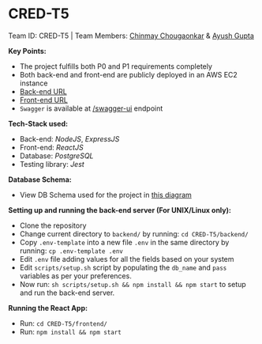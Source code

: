 # CRED-T5
Team ID: CRED-T5 | Team Members: [Chinmay Chougaonkar](https://github.com/chinmay0402) &amp; [Ayush Gupta](https://github.com/ayush-0101)

**Key Points:**
- The project fulfills both P0 and P1 requirements completely
- Both back-end and front-end are publicly deployed in an AWS EC2 instance
- [Back-end URL](http://ec2-3-16-46-99.us-east-2.compute.amazonaws.com:8080/)
- [Front-end URL](http://ec2-3-16-46-99.us-east-2.compute.amazonaws.com:3000/)
- `Swagger` is available at [/swagger-ui](http://ec2-3-16-46-99.us-east-2.compute.amazonaws.com:8080/swagger-ui) endpoint

**Tech-Stack used:**
- Back-end: *NodeJS*, *ExpressJS*
- Front-end: *ReactJS*
- Database: *PostgreSQL*
- Testing library: *Jest*

**Database Schema:**
- View DB Schema used for the project in [this diagram](https://viewer.diagrams.net/?highlight=0000ff&edit=_blank&layers=1&nav=1&title=er-diagram-cwod-cred-t5-p0.drawio#R7V1tc6I6G%2F41zux%2B6A6IgH70rbs923b3dOs%2Bu88XJ5VUOYvgALZ6fv1J5EUlUXkNAZnpTCVCQK47V5IrFzctabjcfLbBavFgadBotQVt05JGrXa7LfUE9A%2BXbL0SUVQ7Xsnc1jW%2FbF%2FwQ%2F8X%2BoX%2BgfO1rkHnaEfXsgxXXx0XzizThDP3qAzYtvV%2BvNurZRyfdQXm%2FhmFfcGPGTAgsdv%2FdM1deKVd%2BWDvL1CfL4Izi4L%2FzRIEO%2FsFzgJo1vtREdy4t5bp%2Bpf4HdpLYELTRd88APsPtFvyeOG6%2BJf2W%2B1b9PeK9%2F40t6y5AcFKdz7NrCUqnjlol9tXsNQNfJ8PKhr4FaHTSeOWNLQty%2FU%2BLTdDaGCwAhi8a7o98W14H2xcb4wDfi0W%2F%2F%2B6%2FvXPXFYHm8%2BC%2BPKmizeSD%2F4bMNb%2BDZ4BW3P8O%2BRug9uObtYKf3TBCy4aOC6wXT86JAEVILxdoJvop0kjcbdtGGDl6LvdvZKFbmj3YGut3aCiYGvwqm%2Bg9uQFB94Xxck9qgxv4srxbf7hXwz%2BGhj63ESfZ%2Bi34zMObOiga7kHjhtWsDY1qPnHO3%2BgO1sEG65t%2FYFDy7Ds3W%2BT1G6335d2V2EYB%2BWD9rDXH%2FinPyjvKJ2ePELlJAQ%2BKm%2FQduHmoMiH5DO0ltC1t2iXoEUG4em3x3bH337fB7ek%2BGWLg8AOYxb40ToP6w5P94QaIDBRaCY7H%2B10UuRswEA33gQuHOAb7RxGHvpw8Ev3Rbt4TBKbMhGbJ8MSYeDqwNj%2F4GgAYuA121o9A3sOXb9gZek4fsZv0GvzQiQGTMvENbnWyv%2FSgK%2FBsS%2BW66K27kebf6PCSnd3SR6gP3TfhsInuYUCpj1E2%2BJ%2BexdDK8tGsWWioEStB9cBURC%2FQxzIlPg634gvR932GM1LQRZF%2FTDGjuBOjK1CYPv9azJ0d90L2KObGDghAlyUZCx0P1%2BNXQ%2Bx0DUNmgkQkWMjcggBUwRUKvNP0UFt4cNkcodKhNH4tj%2B5f0af1qjbn84h4nfU5qdvnQ8fP5YMV9AHePsOnBWY6eb83jtSKQ3PzekWxhbfbiXYM4pqFdhTKZ09exmxzb0xQk0P6sva1Lqx4SiLOoMhU5Q6TQtT5%2FBL%2F%2BmDqCB6FCaPd39PxujD4zfMoY%2BT%2B3vuWZMNdLywZEckoLwylkw3UYo9IcqJcntlU26nXV%2FK7cSftZZGuRJx%2B%2BFmpdvbqYbGoyHtyh%2BjZCt8eN5iUPpYw3lA5%2F79u84UnABKXihYbF%2F9SJUjohXbZTOt2K7x6HYf7PxyrSiR41sTLOHUMqd4nItJ9Wf%2FCRPu1Qxtk%2BBWArH%2Bqy5mn8W7rxr8M%2FjrXnF%2Fmh3lhpT2r4xWiyNJmSFJUrHNKo3zQZFnw5YLgqReIaldW2vXQXdXQ3wzBUs0o8JLhh%2FuHp%2BPCPJIUBVqQpcZMeRlFNoh5fCGLXNiy27ZQ8oOOcO4LXu1KcfpuxobkdKm7%2BSQfqeYrh1oH684RSbv3x53pHk%2FfsYy6rD%2FY9gfjSvJnIerUe38keWFR2Vy7oBBbgwlI0aGkhspmMGfc5S0KTFx1lGSLSiqobKX7%2BQIW08mJwcN3OIaPCmM18nJIfOvjcukNk72q42TIzGep7vUcDmKDb6NkFMUe9KcHGzZsx5Czvm45Zg6SSnnVbcdd4r17tYV6twJMOOGHhvlpih6pLku2NJj1qVhnumRf9lGJmUbA5DsWGtCzEOCYUuIwaCmIcTcCZHqjmDKiEpWKYVjRlTi41EWIyqk2gGXQDdOjRVbgQm4zhyZADduOJLUTK6MI8vw%2FaYgXJrTgi3hZlVfeCZcKTYepREuKZCsgOO8W7Z2jfPzBIiVQLWLZX8iud0Xc3ZnzibG5OnP7eymW43HeAsfjhKQxSbMZM6KotiRDi4poFWFHS%2FgcSaWS2FH%2BvVQHuJFceu06uw%2ByxM4bsajMTzvUJvDYBUM%2FVrd3T5BA7i6ZY7333hrZZ6NQkS%2FeLBwl4bfFqCp9XEGFrQ5fkKgPVsPwNyeH%2FCdMDCg89vbX0GTwxu%2F8QYiRH9ztDn8crQNtja6%2Byu4HPT54Ci0tT8IbwTHkBD7qDvW2p7Bc%2FQZJKgJeotTOwZGG3yL4w6DwsQyhwESFto7aN7g0QWfSdXxHXc3%2B4AMTRuBiUONRJ732%2F2j9sFHVCRFKhKjFXn3hqgoryQewekOAht1kaYDZjhwG1vQiJEtSOkex4FMWfrsdCgRnTLPzI0YiTsKxVJbUAmJZtTGnhRvOBo25iz2JGqUFdaxqqRgVyd7khqfCMqawauk1HbQAzQupYywnh7BdkSmMDcupaJING5XXRy2NXYpqfy7lFRSZDn9kBn3NMkGK25osXEnFUWLFHcSY1qssTtJ5d%2BdpJKamYtzvYQ5uKLJYIbtVl%2FAX%2F%2F0jsA5YfCpR7XmzDwMTGw5s9sszpewOJ%2BcgGluKLYM3K3x4nyX%2F8V5ytLuEtqzBfCGpldgD00AEjfsmnXJtmFXNuxKsT4xZtescxee2VWJjUdp7EpOL2bAhXNrd1VXwa7xQeKGXbMmr2vYlQ27UqxTbNk1kC%2FqmZQmbAf88muPXPY9XJhyXES2S%2FQrmwQ1eaDMC0H32pcJmiunFVPHlCj4iF60TAXQ82OZCpbJAodLLxJCcS1TnahVJlpRwZapHil%2FrcB2uevuT%2FFKY5fK1y4lRpIoxbZLidFgyY%2B4qrHAXr5LqRdfk%2BHFpdQjhbQ6uZR6%2FK%2Bx90hVzCfdxqGUEVJuRn7NUnxRBFq6Q6lX46X4Hv9L8T1S9bpOh1ICrEqgRfqjUVf%2F%2BpUTkMVmSi4cSnRsq%2FsqlVRP%2BXVLo0Xq9VAk3qPXVYkC7X1Vv7%2BPPW%2FSCB1w67%2B0qtKvrcoTS15osyLT8SrSJlNfER3c6hre07Q1L5Y54k1yMr57rH0KgW1CjTaobF3z0%2B2n8ONl5i0KV%2B%2FoTMSM1bIJiQLZFdZoJXsfvPzOv0WBlibJky%2Bbdex8MeaHVMmJe4h19VcKuVoOjGZPoL1TpUNb3C7unSrhSj3nfWr564H7hpJpQTBOsor80BVJ6aBOK4L76OW4UxVJg9iJzrRZFUwO65k3lqlsYW5XgkjLn5ykIFLawiBjIs069eR5ahKGLs8sSs4Ol4hxFjQVh3uuZARWCdxIfY9vNRJjVZIZaWuDRTEjFdusvR4fvHg2bLlgReoVkp3SFgK7xpSYESd%2BBotNNuvCKJG67sd4tFjdfNYxBiBybETKGy2SJk0TutPrdJMlQawEhqSvRTYuWzpk8Tkz2VpfUQRJR7e6PttUC%2BtqafRIvx5S89fWcNqYyjLiyc%2FwsjHjFje8pD3yz3h4SbbfOjklxPiYlDbADOYY1EWdGbC1xiaRC8DcUGo7hohZ9Qf%2B076OhcQ9bqIAyZ%2BZXMwTEMYMN4kClEiigNC2kzRRgBqpSIpWlF%2BiALp8FsOCzmNkCwkiO32Exk9lEbq%2F%2BAnRSPqBjpwyRKMVKdGK8gtR6oCbEqI2XOqmBu3qW9QYJrO4MNk53wffdCIvgYqfzaKwmWxFdPTC3WtpZrHiCbt%2FCdks6NdHiugV8q6lQoSz90JSVPSAdq%2FSuJYnprw8gNhIRYUxKMt0FvTru67ntkXOntumaEQhfbr6cq%2B1dy9I7Tdfvtw8PHBPpGzQ5IU44whCDXGmIs7SE14EUFZSYE8DSIn6Ov16SGdbSJ3n1HX0b%2FJ49%2FdkXDOZPX9keaHRDjnLe7HW6LxTG74jpBt9h5W%2B0xbIWJAUmpyjFBYM1XD9cCnneA0piZxDBbe4hk5ONGsu53Q4s%2F10yOngEdU2mk5GYM8sVjMFWiYnnjzSKJdTkws0StF02NKonHXaWa2JiRfK%2FHCoTM4MX9bbxjqZFU9uqLNJMVUUdVJUHcbUWeUEU6ka24kEiaWRJ7laT4w8KcLNj3Gln9KhWCTzBJMb5rz6F4IWxpy0JxoZUycpzNScOk8gUhp1kurJ2jmyYTTEmRBKboiTlGUa6ZuxtVGKGFxvKJn5wn1yf1EXNSwCfue8P%2BVSC%2FeaVCItnAZuYU1eIUWcmmvhCmc6jkLqOI0Inguip7vVUAFgg3Cj5BTFnzQRnC1%2FZn1rRrUmIwpnOo5C6jgzS9sJ4D%2F7T1gDb9Ukt0qeaHFDjI1QUxQx0iRutsSY1UBTMWLkTKVRSJXmxdK2DTGeRYsXYlTJOcGVEWM6vSaLLpOGZalyOFOaVaubDToNHl7D4IdmVXL4P8OJ%2FabgDejG7jY07%2FaKByE33FuNB7kb7qXkDmTMvdXNrZqq4XL2TLhKzjBmllO3nKp5IsULxXaZZ7BaAlP7tgNut1BJ%2FyJKbf1uX1VaxDKg0le7itJKn6QqTUIs7%2F5E8vlczCN09nHRi2mEpMsNvtCkQfuXRgVqb%2FRxn7hZg24iFcnRigrOGtSNMZ9jmdiqqMhOF6XU4JMpUZrWH1NolPaOQ4t4JC1ujIqRiliHaIyJZB1CtGTyDVC9HNaXV1oKDevICyLFtAnbxEhFueVrQ5u2ZbmHu9tgtXiwNIj3%2BA8%3D)

**Setting up and running the back-end server (For UNIX/Linux only):**
- Clone the repository
- Change current directory to `backend/` by running: `cd CRED-T5/backend/`
- Copy `.env-template` into a new file `.env` in the same directory by running: `cp .env-template .env`
- Edit `.env` file adding values for all the fields based on your system
- Edit `scripts/setup.sh` script by populating the `db_name` and `pass` variables as per your preferences.
- Now run: `sh scripts/setup.sh && npm install && npm start` to setup and run the back-end server.

**Running the React App:**
- Run: `cd CRED-T5/frontend/`
- Run: `npm install && npm start`
